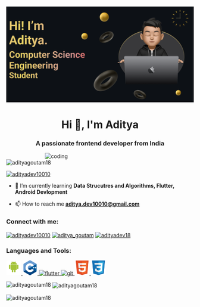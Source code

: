 ![logo](https://github.com/AdityaGoutam18/AdityaGoutam18/blob/main/Make%20your%20README.png)

<h1 align="center">Hi 👋, I'm Aditya</h1>
<h3 align="center">A passionate frontend developer from India</h3>

<img align="right" alt="coding" width="400" src="https://user-images.githubusercontent.com/69011963/137184767-79a13ec7-1bb3-4341-a6da-3a149c9c159a.gif">

<p align="left"> <img src="https://komarev.com/ghpvc/?username=adityagoutam18&label=Profile%20views&color=0e75b6&style=flat" alt="adityagoutam18" /> </p>

<p align="left"> <a href="https://twitter.com/adityadev10010" target="blank"><img src="https://img.shields.io/twitter/follow/adityadev10010?logo=twitter&style=for-the-badge" alt="adityadev10010" /></a> </p>

- 🌱 I’m currently learning **Data Strucutres and Algorithms, Flutter, Android Devlopment**

- 📫 How to reach me **aditya.dev10010@gmail.com**

<h3 align="left">Connect with me:</h3>
<p align="left">
<a href="https://twitter.com/adityadev10010" target="blank"><img align="center" src="https://raw.githubusercontent.com/rahuldkjain/github-profile-readme-generator/master/src/images/icons/Social/twitter.svg" alt="adityadev10010" height="30" width="40" /></a>
<a href="https://www.codechef.com/users/aditya_goutam" target="blank"><img align="center" src="https://cdn.jsdelivr.net/npm/simple-icons@3.1.0/icons/codechef.svg" alt="aditya_goutam" height="30" width="40" /></a>
<a href="https://www.leetcode.com/adityadev18" target="blank"><img align="center" src="https://raw.githubusercontent.com/rahuldkjain/github-profile-readme-generator/master/src/images/icons/Social/leet-code.svg" alt="adityadev18" height="30" width="40" /></a>
</p>

<h3 align="left">Languages and Tools:</h3>
<p align="left"> <a href="https://developer.android.com" target="_blank" rel="noreferrer"> <img src="https://raw.githubusercontent.com/devicons/devicon/master/icons/android/android-original-wordmark.svg" alt="android" width="40" height="40"/> </a> <a href="https://www.w3schools.com/cpp/" target="_blank" rel="noreferrer"> <img src="https://raw.githubusercontent.com/devicons/devicon/master/icons/cplusplus/cplusplus-original.svg" alt="cplusplus" width="40" height="40"/> </a> <a href="https://flutter.dev" target="_blank" rel="noreferrer"> <img src="https://www.vectorlogo.zone/logos/flutterio/flutterio-icon.svg" alt="flutter" width="40" height="40"/> </a> <a href="https://git-scm.com/" target="_blank" rel="noreferrer"> <img src="https://www.vectorlogo.zone/logos/git-scm/git-scm-icon.svg" alt="git" width="40" height="40"/> </a> <a href="https://www.w3schools.com/html/"
target="_blank" rel="noreferrer"> <img src="https://raw.githubusercontent.com/devicons/devicon/master/icons/html5/html5-original.svg" alt="html5" width="40" height="40"/>
</a> <a href="https://www.w3schools.com/css/" target="_blank" rel="noreferrer"> <img src="https://raw.githubusercontent.com/devicons/devicon/master/icons/css3/css3-original.svg" alt="css3" width="40" height="40"/></a> </p>


<p><img align="left" src="https://github-readme-stats.vercel.app/api/top-langs?username=adityagoutam18&show_icons=true&locale=en&layout=compact" alt="adityagoutam18" /></p>

<p>&nbsp;<img align="center" src="https://github-readme-stats.vercel.app/api?username=adityagoutam18&show_icons=true&locale=en" alt="adityagoutam18" /></p>

<p><img align="center" src="https://github-readme-streak-stats.herokuapp.com/?user=adityagoutam18&" alt="adityagoutam18" /></p>
